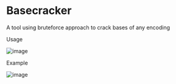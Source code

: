 # Basecracker
A tool using bruteforce approach to crack bases of any encoding

Usage

![image](https://user-images.githubusercontent.com/55373148/207510200-c9ec9072-f6e0-4235-88c6-430d95838a64.png)

Example

![image](https://user-images.githubusercontent.com/55373148/207510275-b3c10f74-8c49-4ac7-88db-3b470e37623d.png)
